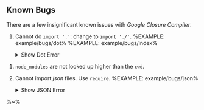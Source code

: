 ## Known Bugs

There are a few insignificant known issues with _Google Closure Compiler_.

1. Cannot do `import '.'`: change to `import './'`.
    %EXAMPLE: example/bugs/dot%
    %EXAMPLE: example/bugs/index%
    <details>
    <summary>Show Dot Error</summary>

    %FORK src/depack example/bugs/dot%
    </details>
<!-- 1. Cannot destructure error in `catch` block.
    %EXAMPLE: example/bugs/catch%
    <details>
    <summary>Show Catch Error</summary>

    %FORK src/depack example/bugs/catch -c%
    </details> -->
1. `node_modules` are not looked up higher than the `cwd`.
1. Cannot import _json_ files. Use `require`.
    %EXAMPLE: example/bugs/json%
    <details>
    <summary>Show JSON Error</summary>

    %FORK src/depack example/bugs/json -c%
    </details>

%~%